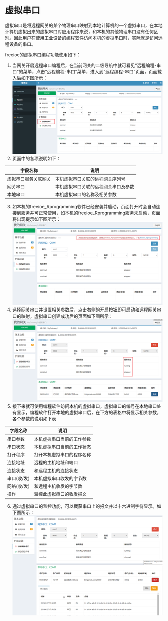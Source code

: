 # 虚拟串口

虚拟串口是将远程网关的某个物理串口映射到本地计算机的一个虚拟串口，在本地计算机虚拟出来的虚拟串口对应用程序来说，和本机的其他物理串口没有任何区别。因此用户在使用工业设备的编程软件访问本机的虚拟串口时，实际就是访问远程设备的串口。

freeioe的虚拟串口编程功能使用如下：

1. 当网关开启远程串口编程后，在当前网关的二级导航中就可看见“远程编程-串口”的菜单，点击“远程编程-串口”菜单，进入到“远程编程-串口”页面，页面载入后如下图所示：
![](../../assets/Vserial01.png)
2. 页面中的各项说明如下：

| 字段名称  | 说明 |
| ------------- | ------------- |
| 虚拟串口服务关联网关  | 本机虚拟串口关联的远程网关序列号  |
| 网关串口  | 本机虚拟串口关联的远程网关串口及参数  |
| 本地串口  | 本机虚拟串口的名称及相关参数  |
3. 如本机的freeioe_Rprogramming软件已经安装并启动，页面打开时会自动连接到服务并可正常使用，如本机的freeioe_Rprogramming服务未启动，页面将出现提示如下图所示：
![](../../assets/Vserial00.png)
4. 选择网关串口并设置相关参数后，点击右侧的开启按钮即可启动和远程网关串口的映射，虚拟串口创建成功后的页面如下图所示：
![](../../assets/Vserial02.png)
5. 接下来就可使用编程软件访问本机的虚拟串口，虚拟串口的编号在本地串口处有显示，编程软件打开本地的虚拟串口后，在下方的表格中将显示相关参数，各个参数的说明如下表

| 字段名称  | 说明 |
| ------------- | ------------- |
| 串口参数  | 本机虚拟串口当前的工作参数  |
| 串口状态  | 本机虚拟串口当前的工作状态  |
| 打开程序  | 打开本机虚拟串口的程序名称  |
| 连接地址  | 远程的主机地址和端口  |
| 连接状态  | 和远程主机的连接状态  |
| 串口(收/发)  | 本机虚拟串口收发的字节数  |
| 网络(收/发)  | 和远程主机收发的字节数  |
| 操作  | 监控此虚拟串口的收发报文  |

6. 通过虚拟串口的监控功能，可以截获串口上的报文并以十六进制字符显示。如下图所示：
![](../../assets/Vserial03.png)
